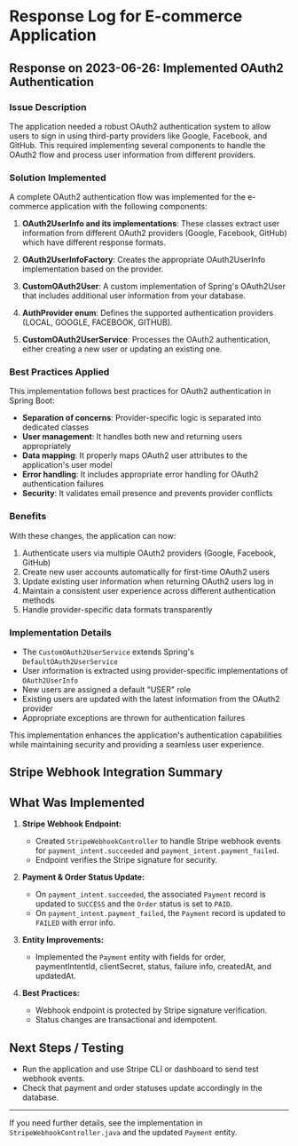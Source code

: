 # Response Log for E-commerce Application

## Response on 2023-06-26: Implemented OAuth2 Authentication

### Issue Description
The application needed a robust OAuth2 authentication system to allow users to sign in using third-party providers like Google, Facebook, and GitHub. This required implementing several components to handle the OAuth2 flow and process user information from different providers.

### Solution Implemented
A complete OAuth2 authentication flow was implemented for the e-commerce application with the following components:

1. **OAuth2UserInfo and its implementations**: These classes extract user information from different OAuth2 providers (Google, Facebook, GitHub) which have different response formats.

2. **OAuth2UserInfoFactory**: Creates the appropriate OAuth2UserInfo implementation based on the provider.

3. **CustomOAuth2User**: A custom implementation of Spring's OAuth2User that includes additional user information from your database.

4. **AuthProvider enum**: Defines the supported authentication providers (LOCAL, GOOGLE, FACEBOOK, GITHUB).

5. **CustomOAuth2UserService**: Processes the OAuth2 authentication, either creating a new user or updating an existing one.

### Best Practices Applied
This implementation follows best practices for OAuth2 authentication in Spring Boot:

- **Separation of concerns**: Provider-specific logic is separated into dedicated classes
- **User management**: It handles both new and returning users appropriately
- **Data mapping**: It properly maps OAuth2 user attributes to the application's user model
- **Error handling**: It includes appropriate error handling for OAuth2 authentication failures
- **Security**: It validates email presence and prevents provider conflicts

### Benefits
With these changes, the application can now:

1. Authenticate users via multiple OAuth2 providers (Google, Facebook, GitHub)
2. Create new user accounts automatically for first-time OAuth2 users
3. Update existing user information when returning OAuth2 users log in
4. Maintain a consistent user experience across different authentication methods
5. Handle provider-specific data formats transparently

### Implementation Details
- The `CustomOAuth2UserService` extends Spring's `DefaultOAuth2UserService`
- User information is extracted using provider-specific implementations of `OAuth2UserInfo`
- New users are assigned a default "USER" role
- Existing users are updated with the latest information from the OAuth2 provider
- Appropriate exceptions are thrown for authentication failures

This implementation enhances the application's authentication capabilities while maintaining security and providing a seamless user experience.

## Stripe Webhook Integration Summary

## What Was Implemented

1. **Stripe Webhook Endpoint:**
   - Created `StripeWebhookController` to handle Stripe webhook events for `payment_intent.succeeded` and `payment_intent.payment_failed`.
   - Endpoint verifies the Stripe signature for security.

2. **Payment & Order Status Update:**
   - On `payment_intent.succeeded`, the associated `Payment` record is updated to `SUCCESS` and the `Order` status is set to `PAID`.
   - On `payment_intent.payment_failed`, the `Payment` record is updated to `FAILED` with error info.

3. **Entity Improvements:**
   - Implemented the `Payment` entity with fields for order, paymentIntentId, clientSecret, status, failure info, createdAt, and updatedAt.

4. **Best Practices:**
   - Webhook endpoint is protected by Stripe signature verification.
   - Status changes are transactional and idempotent.

## Next Steps / Testing
- Run the application and use Stripe CLI or dashboard to send test webhook events.
- Check that payment and order statuses update accordingly in the database.

---

If you need further details, see the implementation in `StripeWebhookController.java` and the updated `Payment` entity.